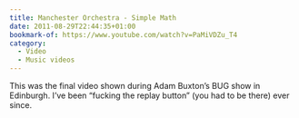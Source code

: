 ```yaml
---
title: Manchester Orchestra - Simple Math
date: 2011-08-29T22:44:35+01:00
bookmark-of: https://www.youtube.com/watch?v=PaMiVDZu_T4
category:
  - Video
  - Music videos
---
```

This was the final video shown during Adam Buxton’s BUG show in Edinburgh. I’ve been “fucking the replay button” (you had to be there) ever since.

